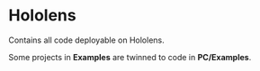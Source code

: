 # Hololens

Contains all code deployable on Hololens.

Some projects in **Examples** are twinned to code in **PC/Examples**.

